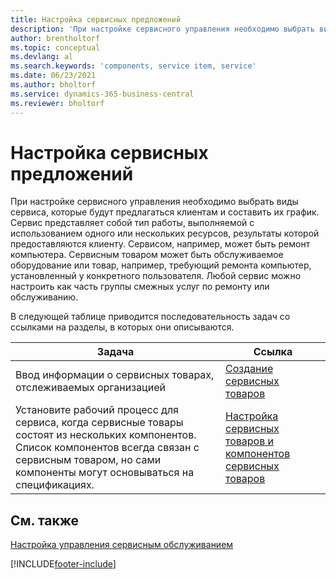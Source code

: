 ```yaml
---
title: Настройка сервисных предложений
description: 'При настройке сервисного управления необходимо выбрать виды сервиса, которые будут предлагаться клиентам и составить их график.'
author: brentholtorf
ms.topic: conceptual
ms.devlang: al
ms.search.keywords: 'components, service item, service'
ms.date: 06/23/2021
ms.author: bholtorf
ms.service: dynamics-365-business-central
ms.reviewer: bholtorf
---
```


# Настройка сервисных предложений
При настройке сервисного управления необходимо выбрать виды сервиса, которые будут предлагаться клиентам и составить их график. Сервис представляет собой тип работы, выполняемой с использованием одного или нескольких ресурсов, результаты которой предоставляются клиенту. Сервисом, например, может быть ремонт компьютера. Сервисным товаром может быть обслуживаемое оборудование или товар, например, требующий ремонта компьютер, установленный у конкретного пользователя. Любой сервис можно настроить как часть группы смежных услуг по ремонту или обслуживанию.  
  
В следующей таблице приводится последовательность задач со ссылками на разделы, в которых они описываются.  
  
|**Задача**|**Ссылка**|  
|------------|-------------|  
|Ввод информации о сервисных товарах, отслеживаемых организацией|[Создание сервисных товаров](service-how-to-create-service-items.md)|  
|Установите рабочий процесс для сервиса, когда сервисные товары состоят из нескольких компонентов. Список компонентов всегда связан с сервисным товаром, но сами компоненты могут основываться на спецификациях.|[Настройка сервисных товаров и компонентов сервисных товаров](service-how-setup-service-items.md)|  
  
## См. также  
[Настройка управления сервисным обслуживанием](service-setup-service.md)   

[!INCLUDE[footer-include](includes/footer-banner.md)]